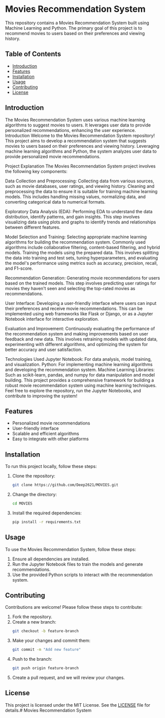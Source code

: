 # Movies Recommendation System

This repository contains a Movies Recommendation System built using Machine Learning and Python. The primary goal of this project is to recommend movies to users based on their preferences and viewing history.

## Table of Contents

- [Introduction](#introduction)
- [Features](#features)
- [Installation](#installation)
- [Usage](#usage)
- [Contributing](#contributing)
- [License](#license)

## Introduction

The Movies Recommendation System uses various machine learning algorithms to suggest movies to users. It leverages user data to provide personalized recommendations, enhancing the user experience.
Introduction
Welcome to the Movies Recommendation System repository! This project aims to develop a recommendation system that suggests movies to users based on their preferences and viewing history. Leveraging machine learning algorithms and Python, the system analyzes user data to provide personalized movie recommendations.

Project Explanation
The Movies Recommendation System project involves the following key components:

Data Collection and Preprocessing:
Collecting data from various sources, such as movie databases, user ratings, and viewing history.
Cleaning and preprocessing the data to ensure it is suitable for training machine learning models. This includes handling missing values, normalizing data, and converting categorical data to numerical formats.

Exploratory Data Analysis (EDA):
Performing EDA to understand the data distribution, identify patterns, and gain insights. This step involves visualizing data using plots and graphs to identify trends and relationships between different features.

Model Selection and Training:
Selecting appropriate machine learning algorithms for building the recommendation system. Commonly used algorithms include collaborative filtering, content-based filtering, and hybrid models.
Training the models using the prepared data. This involves splitting the data into training and test sets, tuning hyperparameters, and evaluating the model's performance using metrics such as accuracy, precision, recall, and F1-score.

Recommendation Generation:
Generating movie recommendations for users based on the trained models. This step involves predicting user ratings for movies they haven't seen and selecting the top-rated movies as recommendations.

User Interface:
Developing a user-friendly interface where users can input their preferences and receive movie recommendations. This can be implemented using web frameworks like Flask or Django, or as a Jupyter Notebook interface for interactive exploration.

Evaluation and Improvement:
Continuously evaluating the performance of the recommendation system and making improvements based on user feedback and new data. This involves retraining models with updated data, experimenting with different algorithms, and optimizing the system for better accuracy and user satisfaction.

Technologies Used
Jupyter Notebook: For data analysis, model training, and visualization.
Python: For implementing machine learning algorithms and developing the recommendation system.
Machine Learning Libraries: Such as scikit-learn, pandas, and numpy for data manipulation and model building.
This project provides a comprehensive framework for building a robust movie recommendation system using machine learning techniques. Feel free to explore the repository, run the Jupyter Notebooks, and contribute to improving the system!

## Features

- Personalized movie recommendations
- User-friendly interface
- Scalable and efficient algorithms
- Easy to integrate with other platforms

## Installation

To run this project locally, follow these steps:

1. Clone the repository:
    ```bash
    git clone https://github.com/Deep2621/MOVIES.git
    ```
2. Change the directory:
    ```bash
    cd MOVIES
    ```
3. Install the required dependencies:
    ```bash
    pip install -r requirements.txt
    ```

## Usage

To use the Movies Recommendation System, follow these steps:

1. Ensure all dependencies are installed.
2. Run the Jupyter Notebook files to train the models and generate recommendations.
3. Use the provided Python scripts to interact with the recommendation system.

## Contributing

Contributions are welcome! Please follow these steps to contribute:

1. Fork the repository.
2. Create a new branch:
    ```bash
    git checkout -b feature-branch
    ```
3. Make your changes and commit them:
    ```bash
    git commit -m "Add new feature"
    ```
4. Push to the branch:
    ```bash
    git push origin feature-branch
    ```
5. Create a pull request, and we will review your changes.

## License

This project is licensed under the MIT License. See the [LICENSE](LICENSE) file for details.# Movies Recommendation System
